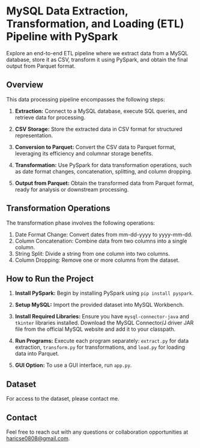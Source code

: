 # MySQL Data Extraction, Transformation, and Loading (ETL) Pipeline with PySpark

Explore an end-to-end ETL pipeline where we extract data from a MySQL database, store it as CSV, transform it using PySpark, and obtain the final output from Parquet format.

## Overview

This data processing pipeline encompasses the following steps:

1. **Extraction:** Connect to a MySQL database, execute SQL queries, and retrieve data for processing.

2. **CSV Storage:** Store the extracted data in CSV format for structured representation.

3. **Conversion to Parquet:** Convert the CSV data to Parquet format, leveraging its efficiency and columnar storage benefits.

4. **Transformation:** Use PySpark for data transformation operations, such as date format changes, concatenation, splitting, and column dropping.

5. **Output from Parquet:** Obtain the transformed data from Parquet format, ready for analysis or downstream processing.

## Transformation Operations

The transformation phase involves the following operations:

1. Date Format Change: Convert dates from mm-dd-yyyy to yyyy-mm-dd.
2. Column Concatenation: Combine data from two columns into a single column.
3. String Split: Divide a string from one column into two columns.
4. Column Dropping: Remove one or more columns from the dataset.

## How to Run the Project

1. **Install PySpark:** Begin by installing PySpark using `pip install pyspark`.

2. **Setup MySQL:** Import the provided dataset into MySQL Workbench.

3. **Install Required Libraries:** Ensure you have `mysql-connector-java` and `tkinter` libraries installed. Download the MySQL Connector/J driver JAR file from the official MySQL website and add it to your classpath.

4. **Run Programs:** Execute each program separately: `extract.py` for data extraction, `transform.py` for transformations, and `load.py` for loading data into Parquet.

5. **GUI Option:** To use a GUI interface, run `app.py`.

## Dataset

For access to the dataset, please contact me.

## Contact

Feel free to reach out with any questions or collaboration opportunities at haricse0808@gmail.com.
